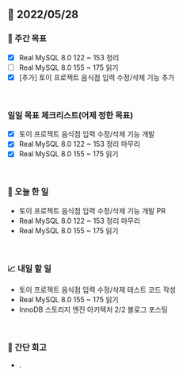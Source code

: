 ## 📅 2022/05/28


### 👏 주간 목표

- [x] Real MySQL 8.0 122 ~ 153 정리
- [ ] Real MySQL 8.0 155 ~ 175 읽기
- [x] [추가] 토이 프로젝트 음식점 입력 수정/삭제 기능 추가

<br/>

### 일일 목표 체크리스트(어제 정한 목표)

- [x] 토이 프로젝트 음식점 입력 수정/삭제 기능 개발
- [x] Real MySQL 8.0 122 ~ 153 정리 마무리
- [x] Real MySQL 8.0 155 ~ 175 읽기

<br/>

### 💯 오늘 한 일

- 토이 프로젝트 음식점 입력 수정/삭제 기능 개발 PR
- Real MySQL 8.0 122 ~ 153 정리 마무리
- Real MySQL 8.0 155 ~ 175 읽기

<br/>

### 📈 내일 할 일

- 토이 프로젝트 음식점 입력 수정/삭제 테스트 코드 작성
- Real MySQL 8.0 155 ~ 175 읽기
- InnoDB 스토리지 엔진 아키텍처 2/2 블로그 포스팅

<br/>

### 🤔 간단 회고

- .




 




 








